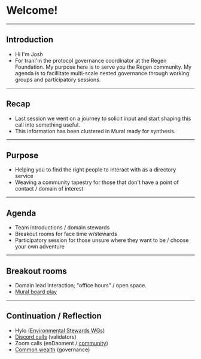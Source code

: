 # Welcome!
---

## Introduction
- Hi I'm Josh
- For tranI'm the protocol governance coordinator at the Regen Foundation. My purpose here is to serve you the Regen community. My agenda is to facillitate multi-scale nested governance through working groups and participatory sessions. 

--- 

## Recap
- Last session we went on a journey to solicit input and start shaping this call into something useful.
- This information has been clustered in Mural ready for synthesis.

---

## Purpose
- Helping you to find the right people to interact with as a directory service
- Weaving a community tapestry for those that don't have a point of contact / domain of interest

---

## Agenda
- Team introductions / domain stewards
- Breakout rooms for face time w/stewards
- Participatory session for those unsure where they want to be / choose your own adventure

---

## Breakout rooms
- Domain lead interaction; "office hours" / open space.
- [Mural board play](https://app.mural.co/t/regenfoundation4191/m/regenfoundation4191/1644406344123/acaaacaaef81d50a545be49cee0be5615464ff4a?sender=u70ef79b0a9c38c2d8ebd9946)

---

## Continuation / Reflection
- Hylo ([Environmental Stewards WGs](https://www.hylo.com/groups/enviro-stewardship-framework))
- [Discord calls](https://discord.gg/SJNayapCD9) (validators)
- Zoom calls (enDaoment / [community]([https://zoom.us/j/95994221562](https://zoom.us/j/95994221562)))
- [Common wealth](https://commonwealth.im/regen) (governance)